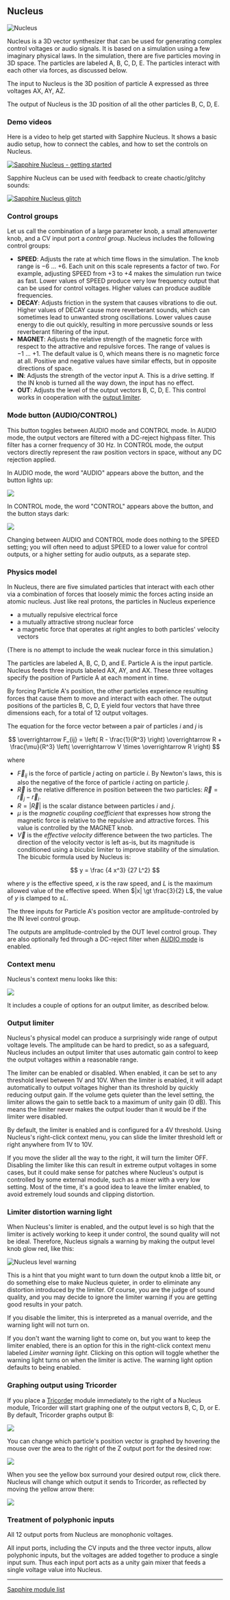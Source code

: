 ## Nucleus

![Nucleus](images/nucleus.png)

Nucleus is a 3D vector synthesizer that can be used
for generating complex control voltages or audio signals.
It is based on a simulation using a few imaginary physical laws.
In the simulation, there are five particles moving in 3D space.
The particles are labeled A, B, C, D, E.
The particles interact with each other via forces, as discussed below.

The input to Nucleus is the 3D position of particle A expressed as
three voltages AX, AY, AZ.

The output of Nucleus is the 3D position of all the other particles B, C, D, E.

### Demo videos

Here is a video to help get started with Sapphire Nucleus. It shows a basic
audio setup, how to connect the cables, and how to set the controls on Nucleus.

[![Sapphire Nucleus - getting started](https://img.youtube.com/vi/weNNJJABpok/0.jpg)](https://www.youtube.com/watch?v=weNNJJABpok)

Sapphire Nucleus can be used with feedback to create chaotic/glitchy sounds:

[![Sapphire Nucleus glitch](https://img.youtube.com/vi/Wq1-Jhx948g/0.jpg)](https://www.youtube.com/watch?v=Wq1-Jhx948g)

### Control groups

Let us call the combination of a large parameter knob, a small attenuverter knob,
and a CV input port a *control group*. Nucleus includes the following control groups:

* **SPEED**: Adjusts the rate at which time flows in the simulation. The knob range is &minus;6&nbsp;...&nbsp;+6. Each unit on this scale represents a factor of two. For example, adjusting SPEED from +3 to +4 makes the simulation run twice as fast. Lower values of SPEED produce very low frequency output that can be used for control voltages. Higher values can produce audible frequencies.
* **DECAY**: Adjusts friction in the system that causes vibrations to die out. Higher values of DECAY cause more reverberant sounds, which can sometimes lead to unwanted strong oscillations. Lower values cause energy to die out quickly, resulting in more percussive sounds or less reverberant filtering of the input.
* **MAGNET**: Adjusts the relative strength of the magnetic force with respect to the attractive and repulsive forces. The range of values is &minus;1&nbsp;...&nbsp;+1. The default value is 0, which means there is no magnetic force at all. Positive and negative values have similar effects, but in opposite directions of space.
* **IN**: Adjusts the strength of the vector input A. This is a drive setting. If the IN knob is turned all the way down, the input has no effect.
* **OUT**: Adjusts the level of the output vectors B, C, D, E. This control works in cooperation with the [output limiter](#output-limiter).

### Mode button (AUDIO/CONTROL)
This button toggles between AUDIO mode and CONTROL mode. In AUDIO mode, the output vectors are filtered with a DC-reject highpass filter. This filter has a corner frequency of 30&nbsp;Hz. In CONTROL mode, the output vectors directly represent the raw position vectors in space, without any DC rejection applied.

In AUDIO mode, the word "AUDIO" appears above the button, and the button lights up:

<img src="images/nucleus_audio_mode.png"/>

In CONTROL mode, the word "CONTROL" appears above the button, and the button stays dark:

<img src="images/nucleus_control_mode.png"/>

Changing between AUDIO and CONTROL mode does nothing to the SPEED setting; you will often need to adjust SPEED to a lower value for control outputs, or a higher setting for audio outputs, as a separate step.

### Physics model

In Nucleus, there are five simulated particles that interact with
each other via a combination of forces that loosely mimic the
forces acting inside an atomic nucleus. Just like real protons,
the particles in Nucleus experience

* a mutually repulsive electrical force
* a mutually attractive strong nuclear force
* a magnetic force that operates at right angles to both particles' velocity vectors

(There is no attempt to include the weak nuclear force in this simulation.)

The particles are labeled A, B, C, D, and E. Particle A is the input particle.
Nucleus feeds three inputs labeled AX, AY, and AX. These three voltages specify
the position of Particle A at each moment in time.

By forcing Particle A's position, the other particles experience resulting forces
that cause them to move and interact with each other. The output positions of
the particles B, C, D, E yield four vectors that have three dimensions each,
for a total of 12 output voltages.

The equation for the force vector between a pair of particles $i$ and $j$ is

$$
\overrightarrow F_{ij} = \left( R - \frac{1}{R^3} \right) \overrightarrow R + \frac{\mu}{R^3} \left( \overrightarrow V \times \overrightarrow R \right)
$$

where

* $\overrightarrow F_{ij}$ is the force of particle $j$ acting on particle $i$. By Newton's laws, this is also the negative of the force of particle $i$ acting on particle $j$.
* $\overrightarrow R$ is the relative difference in position between the two particles: $\overrightarrow R = \overrightarrow r_j - \overrightarrow r_i$.
* $R = | \overrightarrow R |$ is the scalar distance between particles $i$ and $j$.
* $\mu$ is the *magnetic coupling coefficient* that expresses how strong the magnetic force is relative to the repulsive and attractive forces. This value is controlled by the MAGNET knob.
* $\overrightarrow V$ is the *effective velocity* difference between the two particles. The direction of the velocity vector is left as-is, but its magnitude is conditioned using a bicubic limiter to improve stability of the simulation. The bicubic formula used by Nucleus is:

$$
y = \frac {4 x^3} {27 L^2}
$$

where $y$ is the effective speed, $x$ is the raw speed, and $L$ is the maximum allowed value
of the effective speed. When $|x| \gt \frac{3}{2} L$, the value of $y$ is clamped to $\pm L$.

The three inputs for Particle A's position vector are amplitude-controled by the IN level control group.

The outputs are amplitude-controled by the OUT level control group.
They are also optionally fed through a DC-reject filter when <a href="#mode-button-audiocontrol">AUDIO mode</a> is enabled.

### Context menu

Nucleus's context menu looks like this:

<img src="images/nucleus_context_menu.png"/>

It includes a couple of options for an output limiter, as described below.

### Output limiter

Nucleus's physical model can produce a surprisingly wide range
of output voltage levels. The amplitude can be hard to predict, so as a safeguard,
Nucleus includes an output limiter that uses automatic gain control
to keep the output voltages within a reasonable range.

The limiter can be enabled or disabled. When enabled,
it can be set to any threshold level between 1V and 10V.
When the limiter is enabled, it will adapt automatically
to output voltages higher than its threshold by quickly
reducing output gain. If the volume gets quieter than
the level setting, the limiter allows the gain to settle
back to a maximum of unity gain (0 dB).
This means the limiter never makes the output louder
than it would be if the limiter were disabled.

By default, the limiter is enabled and is configured for a 4V threshold.
Using Nucleus's right-click context menu, you can slide
the limiter threshold left or right anywhere from 1V to 10V.

If you move the slider all the way to the right, it will
turn the limiter OFF.
Disabling the limiter like this can result in extreme output voltages in
some cases, but it could make sense for patches where Nucleus's output
is controlled by some external module, such as a mixer with a very low setting.
Most of the time, it's a good idea to leave the limiter enabled,
to avoid extremely loud sounds and clipping distortion.

### Limiter distortion warning light

When Nucleus's limiter is enabled, and the output
level is so high that the limiter is actively working
to keep it under control, the sound quality will not
be ideal. Therefore, Nucleus signals a warning by
making the output level knob glow red, like this:

![Nucleus level warning](./images/nucleus_level_warning.png)

This is a hint that you might want to turn down the
output knob a little bit, or do something else to
make Nucleus quieter, in order to eliminate any
distortion introduced by the limiter.
Of course, you are the judge of sound quality, and you
may decide to ignore the limiter warning if you are
getting good results in your patch.

If you disable the limiter, this is interpreted as a
manual override, and the warning light will not turn on.

If you don't want the warning light to come on, but you
want to keep the limiter enabled, there is an option
for this in the right-click context menu labeled
*Limiter warning light*. Clicking on this option
will toggle whether the warning light turns on
when the limiter is active. The warning light option
defaults to being enabled.

### Graphing output using Tricorder
If you place a [Tricorder](Tricorder.md) module immediately to the right of a Nucleus module,
Tricorder will start graphing one of the output vectors B, C, D, or E.
By default, Tricorder graphs output B:

<img src="images/nucleus_tricorder.png"/>

You can change which particle's position vector is graphed by hovering the mouse over
the area to the right of the Z output port for the desired row:

<img src="images/nucleus_output_hover.png"/>

When you see the yellow box surround your desired output row, click there.
Nucleus will change which output it sends to Tricorder, as reflected by moving the yellow arrow there:

<img src="images/nucleus_output_select.png"/>

### Treatment of polyphonic inputs

All 12 output ports from Nucleus are monophonic voltages.

All input ports, including the CV inputs and the three vector inputs, allow polyphonic inputs, but the voltages are added together to produce a single input sum. Thus each input port acts as a unity gain mixer that feeds a single voltage value into Nucleus.

---

[Sapphire module list](README.md)
